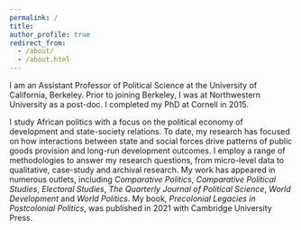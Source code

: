```yaml
---
permalink: /
title: 
author_profile: true
redirect_from: 
  - /about/
  - /about.html
---
```


I am an Assistant Professor of Political Science at the University of California, Berkeley. Prior to joining Berkeley, I was at Northwestern University as a post-doc. I completed my PhD at Cornell in 2015.

I study African politics with a focus on the political economy of development and state-society relations. To date, my research has focused on how interactions between state and social forces drive patterns of public goods provision and long-run development outcomes. I employ a range of methodologies to answer my research questions, from micro-level data to qualitative, case-study and archival research. My work has appeared in numerous outlets, including _Comparative Politics_, _Comparative Political Studies_, _Electoral Studies_, _The Quarterly Journal of Political Science_, _World Development_ and _World Politics_.  My book, _Precolonial Legacies in Postcolonial Politics_, was published in 2021 with Cambridge University Press.

